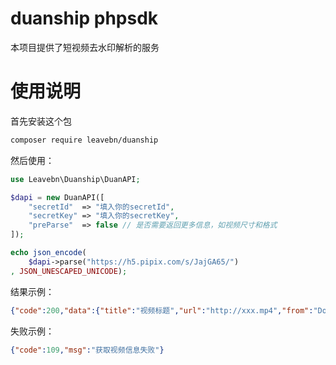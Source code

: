 # duanship phpsdk

本项目提供了短视频去水印解析的服务

# 使用说明

首先安装这个包

```bash
composer require leavebn/duanship
```

然后使用：

```php
use Leavebn\Duanship\DuanAPI;

$dapi = new DuanAPI([
    "secretId"  => "填入你的secretId", 
    "secretKey" => "填入你的secretKey",
    "preParse"  => false // 是否需要返回更多信息，如视频尺寸和格式
]);

echo json_encode(
    $dapi->parse("https://h5.pipix.com/s/JajGA65/")
, JSON_UNESCAPED_UNICODE);

```

结果示例：

```json
{"code":200,"data":{"title":"视频标题","url":"http://xxx.mp4","from":"Douyin"}}
```

失败示例：

```json
{"code":109,"msg":"获取视频信息失败"}
```


